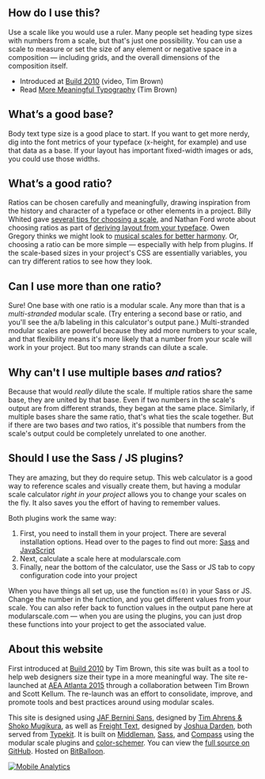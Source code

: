 ## How do I use this?

Use a scale like you would use a ruler. Many people set heading type sizes with numbers from a scale, but that's just one possibility. You can use a scale to measure or set the size of any element or negative space in a composition — including grids, and the overall dimensions of the composition itself.

- Introduced at [Build 2010](http://vimeo.com/17079380) (video, Tim Brown)
- Read [More Meaningful Typography](http://www.alistapart.com/articles/more-meaningful-typography/) (Tim Brown)

## What’s a good base?

Body text type size is a good place to start. If you want to get more nerdy, dig into the font metrics of your typeface (x-height, for example) and use that data as a base. If your layout has important fixed-width images or ads, you could use those widths.

## What’s a good ratio?

Ratios can be chosen carefully and meaningfully, drawing inspiration from the history and character of a typeface or other elements in a project. Billy Whited gave [several tips for choosing a scale](http://blog.8thlight.com/billy-whited/2011/10/28/r-a-ela-tional-design.html#tips), and Nathan Ford wrote about choosing ratios as part of [deriving layout from your typeface](http://blog.typekit.com/2014/02/26/deriving-layout-from-your-typeface/). Owen Gregory thinks we might look to [musical scales for better harmony](http://24ways.org/2011/composing-the-new-canon). Or, choosing a ratio can be more simple — especially with help from plugins. If the scale-based sizes in your project's CSS are essentially variables, you can try different ratios to see how they look.

## Can I use more than one ratio?

Sure! One base with one ratio is a modular scale. Any more than that is a _multi-stranded_ modular scale. (Try entering a second base or ratio, and you'll see the a/b labeling in this calculator's output pane.) Multi-stranded modular scales are powerful because they add more numbers to your scale, and that flexibility means it's more likely that a number from your scale will work in your project. But too many strands can dilute a scale.

## Why can't I use multiple bases _and_ ratios?

Because that would _really_ dilute the scale. If multiple ratios share the same base, they are united by that base. Even if two numbers in the scale's output are from different strands, they began at the same place. Similarly, if multiple bases share the same ratio, that's what ties the scale together. But if there are two bases _and_ two ratios, it's possible that numbers from the scale's output could be completely unrelated to one another.

## Should I use the Sass / JS plugins?

They are amazing, but they do require setup. This web calculator is a good way to reference scales and visually create them, but having a modular scale calculator _right in your project_ allows you to change your scales on the fly. It also saves you the effort of having to remember values.

Both plugins work the same way:

1. First, you need to install them in your project. There are several installation options. Head over to the pages to find out more: [Sass](https://github.com/modularscale/modularscale-sass) and [JavaScript](https://github.com/modularscale/modularscale-js)
2. Next, calculate a scale here at modularscale.com
3. Finally, near the bottom of the calculator, use the Sass or JS tab to copy configuration code into your project

When you have things all set up, use the function `ms(0)` in your Sass or JS. Change the number in the function, and you get different values from your scale. You can also refer back to function values in the output pane here at modularscale.com — when you are using the plugins, you can just drop these functions into your project to get the associated value.

## About this website

First introduced at [Build 2010](http://vimeo.com/17079380) by Tim Brown, this site was built as a tool to help web designers size their type in a more meaningful way. The site re-launched at [AEA Atlanta 2015](http://aneventapart.com/event/atlanta-2015) through a collaboration between Tim Brown and Scott Kellum. The re-launch was an effort to consolidate, improve, and promote tools and best practices around using modular scales.

This site is designed using [JAF Bernini Sans](https://typekit.com/fonts/jaf-bernino-sans), designed by [Tim Ahrens & Shoko Mugikura](http://justanotherfoundry.com/), as well as [Freight Text](https://typekit.com/fonts/freight-text-pro), designed by [Joshua Darden](http://dardenstudio.com/), both served from [Typekit](https://typekit.com/). It is built on [Middleman](https://middlemanapp.com/), [Sass](http://sass-lang.com/), and [Compass](http://compass-style.org/) using the modular scale plugins and [color-schemer](https://github.com/at-import/color-schemer). You can view the [full source on GitHub](https://github.com/modularscale/modularscale). Hosted on [BitBalloon](https://www.bitballoon.com/).

<a href="https://mixpanel.com/f/partner"><img src="//cdn.mxpnl.com/site_media/images/partner/badge_blue.png" alt="Mobile Analytics" /></a>
